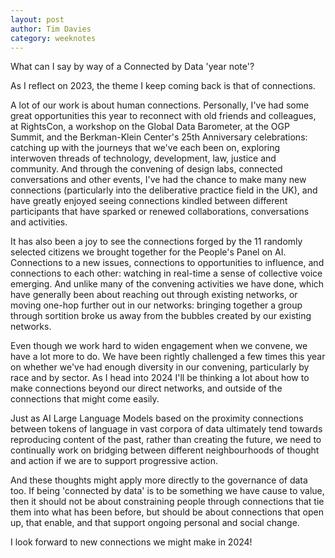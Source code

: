```yaml
---
layout: post
author: Tim Davies
category: weeknotes
---
```


What can I say by way of a Connected by Data 'year note'?

As I reflect on 2023, the theme I keep coming back is that of connections.

A lot of our work is about human connections. Personally, I've had some great opportunities this year to reconnect with old friends and colleagues, at RightsCon, a workshop on the Global Data Barometer, at the OGP Summit, and the Berkman-Klein Center's 25th Anniversary celebrations: catching up with the journeys that we've each been on, exploring interwoven threads of technology, development, law, justice and community. And through the convening of design labs, connected conversations and other events, I've had the chance to make many new connections (particularly into the deliberative practice field in the UK), and have greatly enjoyed seeing connections kindled between different participants that have sparked or renewed collaborations, conversations and activities.

It has also been a joy to see the connections forged by the 11 randomly selected citizens we brought together for the People's Panel on AI. Connections to a new issues, connections to opportunities to influence, and connections to each other: watching in real-time a sense of collective voice emerging. And unlike many of the convening activities we have done, which have generally been about reaching out through existing networks, or moving one-hop further out in our networks: bringing together a group through sortition broke us away from the bubbles created by our existing networks. 

Even though we work hard to widen engagement when we convene, we have a lot more to do. We have been rightly challenged a few times this year on whether we've had enough diversity in our convening, particularly by race and by sector. As I head into 2024 I'll be thinking a lot about how to make connections beyond our direct networks, and outside of the connections that might come easily. 

Just as AI Large Language Models based on the proximity connections between tokens of language in vast corpora of data ultimately tend towards reproducing content of the past, rather than creating the future, we need to continually work on bridging between different neighbourhoods of thought and action if we are to support progressive action. 

And these thoughts might apply more directly to the governance of data too. If being 'connected by data' is to be something we have cause to value, then it should not be about constraining people through connections that tie them into what has been before, but should be about connections that open up, that enable, and that support ongoing personal and social change. 

I look forward to new connections we might make in 2024! 